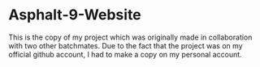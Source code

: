 # Asphalt-9-Website
This is the copy of my project which was originally made in collaboration with two other batchmates. Due to the fact that the project was on my official github account, I had to make a copy on my personal account.
